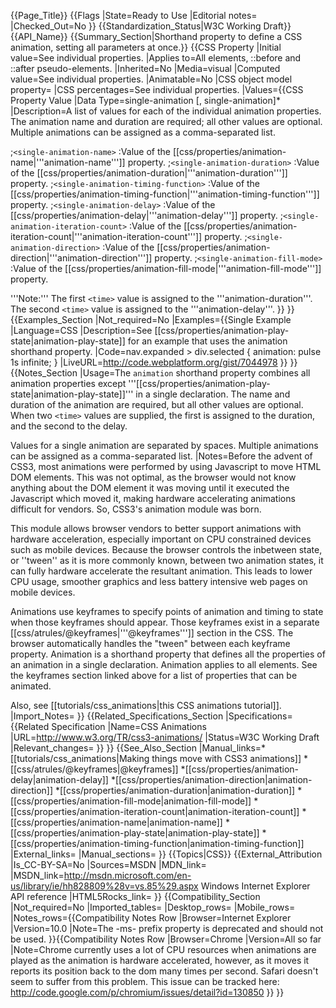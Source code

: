 {{Page_Title}}
{{Flags
|State=Ready to Use
|Editorial notes=
|Checked_Out=No
}}
{{Standardization_Status|W3C Working Draft}}
{{API_Name}}
{{Summary_Section|Shorthand property to define a CSS animation, setting all parameters at once.}}
{{CSS Property
|Initial value=See individual properties.
|Applies to=All elements, &#58;&#58;before and &#58;&#58;after pseudo-elements.
|Inherited=No
|Media=visual
|Computed value=See individual properties.
|Animatable=No
|CSS object model property=
|CSS percentages=See individual properties.
|Values={{CSS Property Value
|Data Type=single-animation [, single-animation]*
|Description=A list of values for each of the individual animation properties. The animation name and duration are required; all other values are optional. Multiple animations can be assigned as a comma-separated list.

;<code>&lt;single-animation-name&gt;</code>
:Value of the [[css/properties/animation-name|'''animation-name''']] property.
;<code>&lt;single-animation-duration&gt;</code>
:Value of the [[css/properties/animation-duration|'''animation-duration''']] property.
;<code>&lt;single-animation-timing-function&gt;</code>
:Value of the [[css/properties/animation-timing-function|'''animation-timing-function''']] property.
;<code>&lt;single-animation-delay&gt;</code>
:Value of the [[css/properties/animation-delay|'''animation-delay''']] property.
;<code>&lt;single-animation-iteration-count&gt;</code>
:Value of the [[css/properties/animation-iteration-count|'''animation-iteration-count''']] property.
;<code>&lt;single-animation-direction&gt;</code>
:Value of the [[css/properties/animation-direction|'''animation-direction''']] property.
;<code>&lt;single-animation-fill-mode&gt;</code>
:Value of the [[css/properties/animation-fill-mode|'''animation-fill-mode''']] property.

'''Note:''' The first <code>&lt;time&gt;</code> value is assigned to the '''animation-duration'''. The second <code>&lt;time&gt;</code> value is assigned to the '''animation-delay'''.
}}
}}
{{Examples_Section
|Not_required=No
|Examples={{Single Example
|Language=CSS
|Description=See [[css/properties/animation-play-state|animation-play-state]] for an example that uses the animation shorthand property.
|Code=nav.expanded > div.selected {
    animation: pulse 1s infinite;
}
|LiveURL=http://code.webplatform.org/gist/7044978
}}
}}
{{Notes_Section
|Usage=The <code>animation</code> shorthand property combines all animation properties except '''[[css/properties/animation-play-state|animation-play-state]]''' in a single declaration. The name and duration of the animation are required, but all other values are optional. When two <code>&lt;time&gt;</code> values are supplied, the first is assigned to the duration, and the second to the delay.

Values for a single animation are separated by spaces. Multiple animations can be assigned as a comma-separated list.
|Notes=Before the advent of CSS3, most animations were performed by using Javascript to move HTML DOM elements. This was not optimal, as the browser would not know anything about the DOM element it was moving until it executed the Javascript which moved it, making hardware accelerating animations difficult for vendors. So, CSS3's animation module was born. 

This module allows browser vendors to better support animations with hardware acceleration, especially important on CPU constrained devices such as mobile devices. Because the browser controls the  inbetween state, or ''tween'' as it is more commonly known, between two animation states, it can fully hardware accelerate the resultant animation. This leads to lower CPU usage, smoother graphics and less battery intensive web pages on mobile devices.

Animations use keyframes to specify points of animation and timing to state when those keyframes should appear. Those keyframes exist in a separate [[css/atrules/@keyframes|'''@keyframes''']] section in the CSS. The browser automatically handles the "tween" between each keyframe property. Animation is a shorthand property that defines all the properties of an animation in a single declaration. Animation applies to all elements. See the keyframes section linked above for a list of properties that can be animated.

Also, see [[tutorials/css_animations|this CSS animations tutorial]].
|Import_Notes=
}}
{{Related_Specifications_Section
|Specifications={{Related Specification
|Name=CSS Animations
|URL=http://www.w3.org/TR/css3-animations/
|Status=W3C Working Draft
|Relevant_changes=
}}
}}
{{See_Also_Section
|Manual_links=*[[tutorials/css_animations|Making things move with CSS3 animations]]
*[[css/atrules/@keyframes|@keyframes]]
*[[css/properties/animation-delay|animation-delay]]
*[[css/properties/animation-direction|animation-direction]]
*[[css/properties/animation-duration|animation-duration]]
*[[css/properties/animation-fill-mode|animation-fill-mode]]
*[[css/properties/animation-iteration-count|animation-iteration-count]]
*[[css/properties/animation-name|animation-name]]
*[[css/properties/animation-play-state|animation-play-state]]
*[[css/properties/animation-timing-function|animation-timing-function]]
|External_links=
|Manual_sections=
}}
{{Topics|CSS}}
{{External_Attribution
|Is_CC-BY-SA=No
|Sources=MSDN
|MDN_link=
|MSDN_link=http://msdn.microsoft.com/en-us/library/ie/hh828809%28v=vs.85%29.aspx Windows Internet Explorer API reference
|HTML5Rocks_link=
}}
{{Compatibility_Section
|Not_required=No
|Imported_tables=
|Desktop_rows=
|Mobile_rows=
|Notes_rows={{Compatibility Notes Row
|Browser=Internet Explorer
|Version=10.0
|Note=The -ms- prefix property is deprecated and should not be used.
}}{{Compatibility Notes Row
|Browser=Chrome
|Version=All so far
|Note=Chrome currently uses a lot of CPU resources when animations are played as the animation is hardware accelerated, however, as it moves it reports its position back to the dom many times per second. Safari doesn't seem to suffer from this problem.  This issue can be tracked here: http://code.google.com/p/chromium/issues/detail?id=130850
}}
}}